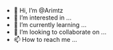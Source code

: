- 👋 Hi, I’m @Arimtz
- 👀 I’m interested in ...
- 🌱 I’m currently learning ...
- 💞️ I’m looking to collaborate on ...
- 📫 How to reach me ...

<!---
Arimtz/Arimtz is a ✨ special ✨ repository because its `README.md` (this file) appears on your GitHub profile.
You can click the Preview link to take a look at your changes.
--->
